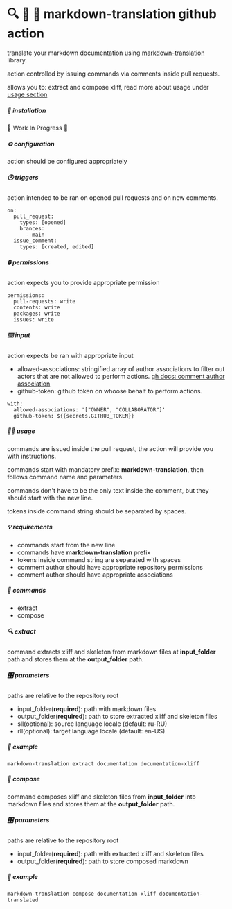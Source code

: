 # 🔍 📝 🤖 markdown-translation github action

translate your markdown documentation using [markdown-translation](https://github.com/diplodoc-platform/markdown-translation) library.

action controlled by issuing commands via comments inside pull requests.

allows you to: extract and compose xliff, read more about usage under [usage section](#-usage)

##### 🔧 installation

🚧 Work In Progress 🚧

##### ⚙️ configuration

action should be configured appropriately

##### 🕑 triggers

action intended to be ran on opened pull requests and on new comments.

```
on:
  pull_request:
    types: [opened]
    brances:
      - main
  issue_comment:
    types: [created, edited]
```

##### 🔒 permissions

action expects you to provide appropriate permission

```
permissions:
  pull-requests: write
  contents: write
  packages: write
  issues: write
```

##### ⌨️ input

action expects be ran with appropriate input

- allowed-associations: stringified array of author associations to filter out actors that are not allowed to perform actions.
  [gh docs: comment author association](https://docs.github.com/en/graphql/reference/enums#commentauthorassociation)
- github-token: github token on whoose behalf to perform actions.

```
with:
  allowed-associations: '["OWNER", "COLLABORATOR"]'
  github-token: ${{secrets.GITHUB_TOKEN}}
```

##### 🧑‍💻 usage

commands are issued inside the pull request,
the action will provide you with instructions.

commands start with mandatory prefix: **markdown-translation**,
then follows command name and parameters.

commands don't have to be the only text inside the comment,
but they should start with the new line.

tokens inside command string should be separated by spaces.

##### 💡 requirements

- commands start from the new line
- commands have **markdown-translation** prefix
- tokens inside command string are separated with spaces
- comment author should have appropriate repository permissions
- comment author should have appropriate associations

##### 🤖 commands

- extract
- compose

##### 🔍 extract

command extracts xliff and skeleton from markdown files at **input_folder** path
and stores them at the **output_folder** path.

##### 🎛️ parameters

paths are relative to the repository root

- input_folder(**required**): path with markdown files
- output_folder(**required**): path to store extracted xliff and skeleton files
- sll(optional): source language locale (default: ru-RU)
- rll(optional): target language locale (default: en-US)

##### 🚀 example

```
markdown-translation extract documentation documentation-xliff
```

##### 📝 compose

command composes xliff and skeleton files from **input_folder** into markdown files
and stores them at the **output_folder** path.

##### 🎛️ parameters

paths are relative to the repository root

- input_folder(**required**): path with extracted xliff and skeleton files
- output_folder(**required**): path to store composed markdown

##### 🚀 example

```
markdown-translation compose documentation-xliff documentation-translated
```
